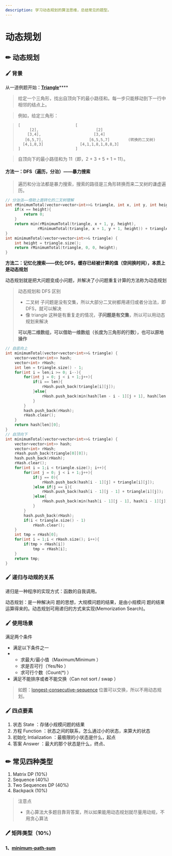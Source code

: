 ```yaml
---
description: 学习动态规划的算法思维，总结常见的题型。
---
```


# 动态规划

## ✏ 动态规划

### 🖌 背景

从一道例题开始：[**Triangle**](https://leetcode-cn.com/problems/triangle/)\*\*\*\*

> 给定一个三角形，找出自顶向下的最小路径和。每一步只能移动到下一行中相邻的结点上。

> 例如，给定三角形：

> ```text
> [                        [
>      [2],                         [2]
>     [3,4],                       [3,4]
>    [6,5,7],                    [6,5,5,7]        (转换的二叉树)
>   [4,1,8,3]                [4,1,1,8,1,8,8,3]
> ]                        ]
> ```

> 自顶向下的最小路径和为 11（即，2 + 3 + 5 + 1 = 11）。

#### 方法一：DFS（遍历，分治）——暴力搜索

> 遍历和分治法都是暴力搜索，搜索的路径是三角形转换而来二叉树的谦虚遍历。

```cpp
// 分治法——借助上面转化的二叉树理解
int rMinimumTotal(vector<vector<int>>& triangle, int x, int y, int height){
    if(x == height){
        return 0;
    }
    return min(rMinimumTotal(triangle, x + 1, y, height), 
              rMinimumTotal(triangle, x + 1, y + 1, height)) + triangle[x][y];
}
int minimumTotal(vector<vector<int>>& triangle) {
    int height = triangle.size();
    return rMinimumTotal(triangle, 0, 0, height);
}
```

**方法二：记忆化搜索——优化 DFS，缓存已经被计算的值（空间换时间），本质上是动态规划**

动态规划就是把大问题变成小问题，并解决了小问题重复计算的方法称为动态规划

> 动态规划和 DFS 区别
>
> * 二叉树 子问题是没有交集，所以大部分二叉树都用递归或者分治法，即 DFS，就可以解决
> * 像 triangle 这种是有重复走的情况，**子问题是有交集**，所以可以用动态规划来解决
>
> **可以用二维数组，可以借助一维数组（长度为三角形的行数），也可以原地操作**

```cpp
// 自底向上
int minimumTotal(vector<vector<int>>& triangle) {
    vector<vector<int>> hash;
    vector<int> rHash;
    int len = triangle.size() - 1;
    for(int i = len;i >= 0; i--){
        for(int j = 0; j < i + 1;j++){
            if(i == len){
                rHash.push_back(triangle[i][j]);
            }else{
                rHash.push_back(min(hash[len - i - 1][j + 1], hash[len - i - 1][j]) + triangle[i][j]);
            }
        }
        hash.push_back(rHash);
        rHash.clear();
    }
    return hash[len][0];
}
// 自顶向下
int minimumTotal(vector<vector<int>>& triangle) {
    vector<vector<int>> hash;
    vector<int> rHash;
    rHash.push_back(triangle[0][0]);
    hash.push_back(rHash);
    rHash.clear();
    for(int i = 1;i < triangle.size(); i++){
        for(int j = 0; j < i + 1;j++){
            if(j == 0){
                rHash.push_back(hash[i - 1][j] + triangle[i][j]);
            }else if(j == i){
                rHash.push_back(hash[i - 1][j - 1] + triangle[i][j]);
            }else{
                rHash.push_back(min(hash[i - 1][j - 1], hash[i - 1][j]) + triangle[i][j]);
            }
        }
        hash.push_back(rHash);
        if(i < triangle.size() - 1)
            rHash.clear();
    }
    int tmp = rHash[0];
    for(int i = 1;i < rHash.size(); i++){
        if(tmp > rHash[i])
            tmp = rHash[i];
    }
    return tmp;
}
```

### 🖌 递归与动规的关系

递归是一种程序的实现方式：函数的自我调用。

动态规划：是一种解决问 题的思想，大规模问题的结果，是由小规模问 题的结果运算得来的。动态规划可用递归的方式来实现\(Memorization Search\)。

### 🖌 使用场景

满足两个条件

* 满足以下条件之一
* * 求最大/最小值（Maximum/Minimum ）
  * 求是否可行（Yes/No ）
  * 求可行个数（Count\(\*\) ）
* 满足不能排序或者不能交换（Can not sort / swap ）

> 如题：[longest-consecutive-sequence](https://leetcode-cn.com/problems/longest-consecutive-sequence/) 位置可以交换，所以不用动态规划。

### 🖌 四点要素

1. 状态 State ：存储小规模问题的结果
2. 方程 Function ：状态之间的联系，怎么通过小的状态，来算大的状态
3. 初始化 Intialization ：最极限的小状态是什么，起点
4. 答案 Answer ：最大的那个状态是什么，终点、

## ✏ 常见四种类型

1. Matrix DP \(10%\)
2. Sequence \(40%\)
3. Two Sequences DP \(40%\)
4. Backpack \(10%\)

> 注意点
>
> * 贪心算法大多题目靠背答案，所以如果能用动态规划就尽量用动规，不用贪心算法

### 🖊 矩阵类型（10%）

#### 1、[minimum-path-sum](https://leetcode-cn.com/problems/minimum-path-sum/)

#### 


